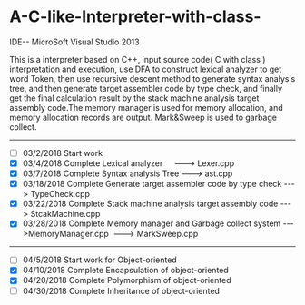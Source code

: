 # A-C-like-Interpreter-with-class-
IDE-- MicroSoft Visual Studio 2013

This is a interpreter based on C++, input source code( C with class ) interpretation and execution, use DFA to construct lexical analyzer to get word Token, then use recursive descent method to generate syntax analysis tree, and then generate target assembler code by type check, and finally get the final calculation result by the stack machine analysis target assembly code.The memory manager is used for memory allocation, and memory allocation records are output. Mark&Sweep is used to garbage collect.



---------------------
- [ ] 03/2/2018  Start work
- [x] 03/4/2018  Complete Lexical analyzer     ---> Lexer.cpp
- [x] 03/7/2018  Complete Syntax analysis Tree ---> ast.cpp
- [x] 03/18/2018 Complete Generate target assembler code by type check ---> TypeCheck.cpp
- [x] 03/22/2018 Complete Stack machine analysis target assembly code  ---> StcakMachine.cpp
- [x] 03/28/2018 Complete Memory manager and Garbage collect system --->MemoryManager.cpp 
  ---> MarkSweep.cpp
---------------------
- [ ] 04/5/2018  Start work for Object-oriented
- [x] 04/10/2018 Complete Encapsulation of object-oriented
- [x] 04/20/2018 Complete Polymorphism  of object-oriented 
- [ ] 04/30/2018 Complete Inheritance of object-oriented 
